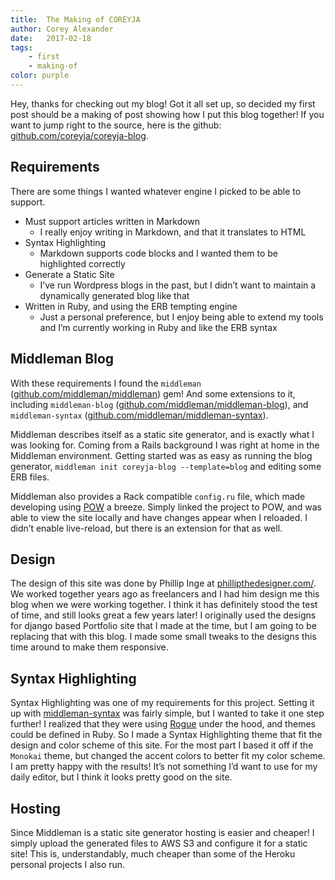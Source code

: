 ```yaml
---
title:  The Making of COREYJA
author: Corey Alexander
date:   2017-02-18
tags:
    - first
    - making-of
color: purple
---
```


Hey, thanks for checking out my blog! Got it all set up, so decided my first post should be a making of post showing how I put this blog together! If you want to jump right to the source, here is the github: [github.com/coreyja/coreyja-blog](https://github.com/coreyja/coreyja-blog).

## Requirements

There are some things I wanted whatever engine I picked to be able to support.

- Must support articles written in Markdown
  - I really enjoy writing in Markdown, and that it translates to HTML
- Syntax Highlighting
  - Markdown supports code blocks and I wanted them to be highlighted correctly
- Generate a Static Site
  - I’ve run Wordpress blogs in the past, but I didn’t want to maintain a dynamically generated blog like that
- Written in Ruby, and using the ERB tempting engine
  - Just a personal preference, but I enjoy being able to extend my tools and I’m currently working in Ruby and like the ERB syntax
  
## Middleman Blog

With these requirements I found the `middleman` ([github.com/middleman/middleman](https://github.com/middleman/middleman)) gem! And some extensions to it, including `middleman-blog` ([github.com/middleman/middleman-blog](https://github.com/middleman/middleman-blog)), and  `middleman-syntax` ([github.com/middleman/middleman-syntax](https://github.com/middleman/middleman-syntax)).

Middleman describes itself as a static site generator, and is exactly what I was looking for. Coming from a Rails background I was right at home in the Middleman environment. Getting started was as easy as running the blog generator, `middleman init coreyja-blog --template=blog` and editing some ERB files.

Middleman also provides a Rack compatible `config.ru` file, which made developing using [POW](http://pow.cx/) a breeze. Simply linked the project to POW, and was able to view the site locally and have changes appear when I reloaded. I didn’t enable live-reload, but there is an extension for that as well. 

## Design

The design of this site was done by Phillip Inge at [phillipthedesigner.com/](http://phillipthedesigner.com/). We worked together years ago as freelancers and I had him design me this blog when we were working together. I think it has definitely stood the test of time, and still looks great a few years later! I originally used the designs for django based Portfolio site that I made at the time, but I am going to be replacing that with this blog. I made some small tweaks to the designs this time around to make them responsive.

## Syntax Highlighting

Syntax Highlighting was one of my requirements for this project. Setting it up with [middleman-syntax](https://github.com/middleman/middleman-syntax) was fairly simple, but I wanted to take it one step further! I realized that they were using [Rogue](https://github.com/jneen/rouge) under the hood, and themes could be defined in Ruby. So I made a Syntax Highlighting theme that fit the design and color scheme of this site. For the most part I based it off if the `Monokai` theme, but changed the accent colors to better fit my color scheme. I am pretty happy with the results! It’s not something I’d want to use for my daily editor, but I think it looks pretty good on the site.

## Hosting

Since Middleman is a static site generator hosting is easier and cheaper! I simply upload the generated files to AWS S3 and configure it for a static site! This is, understandably, much cheaper than some of the Heroku personal projects I also run.
